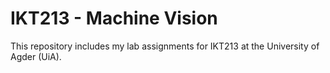 # IKT213 - Machine Vision

This repository includes my lab assignments for IKT213 at the University of Agder (UiA).